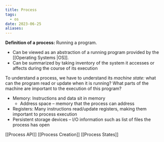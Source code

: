 ```yaml
---
title: Process
tags:
  - os
date: 2023-06-25
aliases:
---
```


**Definition of a process:** Running a program.

- Can be viewed as an abstraction of a running program provided by the [[Operating Systems |OS]].
- Can be summarized by taking inventory of the system it accesses or affects during the course of its execution

To understand a process, we have to understand its *machine state:* what can the program read or update when it is running? What parts of the machine are important to the execution of this program?
- Memory: Instructions and data sit in memory
	- Address space – memory that the process can address
- Registers: Many instructions read/update registers, making them important to process execution
- Persistent storage devices – I/O information such as list of files the process has open

[[Process API]]
[[Process Creation]]
[[Process States]]